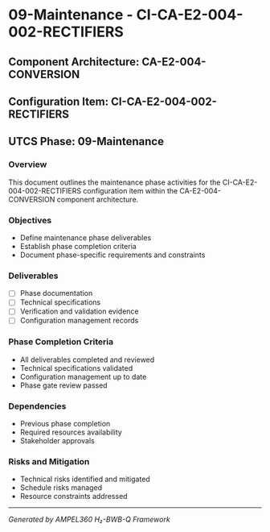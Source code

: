 # 09-Maintenance - CI-CA-E2-004-002-RECTIFIERS

## Component Architecture: CA-E2-004-CONVERSION
## Configuration Item: CI-CA-E2-004-002-RECTIFIERS
## UTCS Phase: 09-Maintenance

### Overview
This document outlines the maintenance phase activities for the CI-CA-E2-004-002-RECTIFIERS configuration item within the CA-E2-004-CONVERSION component architecture.

### Objectives
- Define maintenance phase deliverables
- Establish phase completion criteria
- Document phase-specific requirements and constraints

### Deliverables
- [ ] Phase documentation
- [ ] Technical specifications
- [ ] Verification and validation evidence
- [ ] Configuration management records

### Phase Completion Criteria
- All deliverables completed and reviewed
- Technical specifications validated
- Configuration management up to date
- Phase gate review passed

### Dependencies
- Previous phase completion
- Required resources availability
- Stakeholder approvals

### Risks and Mitigation
- Technical risks identified and mitigated
- Schedule risks managed
- Resource constraints addressed

---
*Generated by AMPEL360 H₂-BWB-Q Framework*
